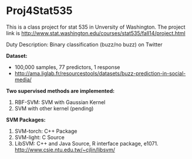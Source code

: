 Proj4Stat535
============

This is a class project for stat 535 in Unversity of Washington. The project link is http://www.stat.washington.edu/courses/stat535/fall14/project.html

Duty Description: Binary classification (buzz/no buzz) on Twitter

**Dataset:**  
* 100,000 samples, 77 predictors, 1 response
* http://ama.liglab.fr/resourcestools/datasets/buzz-prediction-in-social-media/

**Two supervised methods are implemented:**

1. RBF-SVM: SVM with Gaussian Kernel
2. SVM with other kernel (pending) 

**SVM Packages:**

1. SVM-torch: C++ Package
2. SVM-light: C Source
3. LibSVM: C++ and Java Source, R interface package, e1071. http://www.csie.ntu.edu.tw/~cjlin/libsvm/